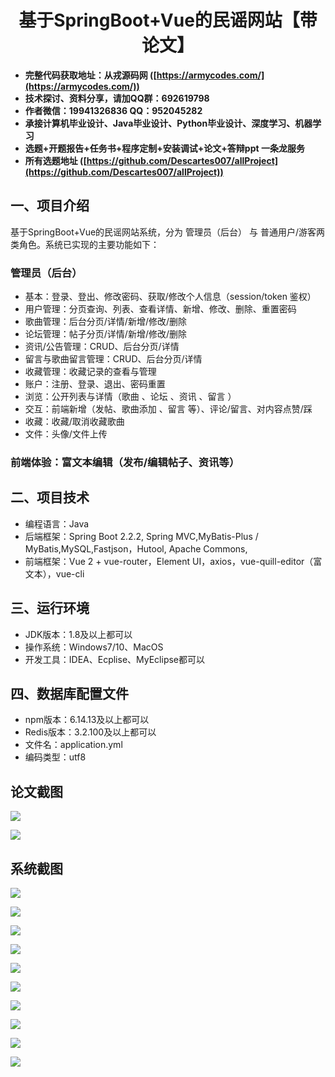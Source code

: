 ﻿<h1 align="center">基于SpringBoot+Vue的民谣网站【带论文】</h1></p>

- <b>完整代码获取地址：从戎源码网 ([https://armycodes.com/](https://armycodes.com/))</b>
- <b>技术探讨、资料分享，请加QQ群：692619798</b>
- <b>作者微信：19941326836  QQ：952045282</b>
- <b>承接计算机毕业设计、Java毕业设计、Python毕业设计、深度学习、机器学习</b>
- <b>选题+开题报告+任务书+程序定制+安装调试+论文+答辩ppt 一条龙服务</b>
- <b>所有选题地址 ([https://github.com/Descartes007/allProject](https://github.com/Descartes007/allProject)) </b>

## 一、项目介绍

基于SpringBoot+Vue的民谣网站系统，分为 管理员（后台） 与 普通用户/游客两类角色。系统已实现的主要功能如下：
### 管理员（后台）
- 基本：登录、登出、修改密码、获取/修改个人信息（session/token 鉴权）
- 用户管理：分页查询、列表、查看详情、新增、修改、删除、重置密码
- 歌曲管理：后台分页/详情/新增/修改/删除
- 论坛管理：帖子分页/详情/新增/修改/删除
- 资讯/公告管理：CRUD、后台分页/详情
- 留言与歌曲留言管理：CRUD、后台分页/详情
- 收藏管理：收藏记录的查看与管理
- 账户：注册、登录、退出、密码重置
- 浏览：公开列表与详情（歌曲 、论坛 、资讯 、留言 ）
- 交互：前端新增（发帖、歌曲添加 、留言 等）、评论/留言、对内容点赞/踩
- 收藏：收藏/取消收藏歌曲
- 文件：头像/文件上传
### 前端体验：富文本编辑（发布/编辑帖子、资讯等）

## 二、项目技术

- 编程语言：Java
- 后端框架：Spring Boot 2.2.2, Spring MVC,MyBatis-Plus / MyBatis,MySQL,Fastjson，Hutool, Apache Commons,
- 前端框架：Vue 2 + vue-router，Element UI，axios，vue-quill-editor（富文本），vue-cli


## 三、运行环境

- JDK版本：1.8及以上都可以
- 操作系统：Windows7/10、MacOS
- 开发工具：IDEA、Ecplise、MyEclipse都可以

## 四、数据库配置文件

- npm版本：6.14.13及以上都可以
- Redis版本：3.2.100及以上都可以
- 文件名：application.yml
- 编码类型：utf8

## 论文截图

![](screenshot/1.png)

![](screenshot/2.png)

## 系统截图

![](screenshot/3.png)

![](screenshot/4.png)

![](screenshot/5.png)

![](screenshot/6.png)

![](screenshot/7.png)

![](screenshot/8.png)

![](screenshot/9.png)

![](screenshot/10.png)

![](screenshot/11.png)

![](screenshot/12.png)
